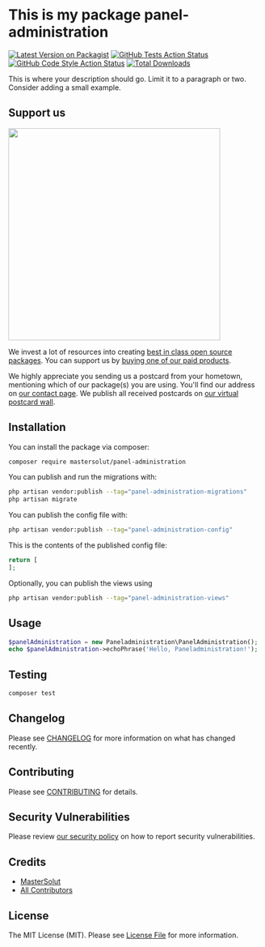 # This is my package panel-administration

[![Latest Version on Packagist](https://img.shields.io/packagist/v/mastersolut/panel-administration.svg?style=flat-square)](https://packagist.org/packages/mastersolut/panel-administration)
[![GitHub Tests Action Status](https://img.shields.io/github/actions/workflow/status/mastersolut/panel-administration/run-tests.yml?branch=main&label=tests&style=flat-square)](https://github.com/mastersolut/panel-administration/actions?query=workflow%3Arun-tests+branch%3Amain)
[![GitHub Code Style Action Status](https://img.shields.io/github/actions/workflow/status/mastersolut/panel-administration/fix-php-code-style-issues.yml?branch=main&label=code%20style&style=flat-square)](https://github.com/mastersolut/panel-administration/actions?query=workflow%3A"Fix+PHP+code+style+issues"+branch%3Amain)
[![Total Downloads](https://img.shields.io/packagist/dt/mastersolut/panel-administration.svg?style=flat-square)](https://packagist.org/packages/mastersolut/panel-administration)

This is where your description should go. Limit it to a paragraph or two. Consider adding a small example.

## Support us

[<img src="https://github-ads.s3.eu-central-1.amazonaws.com/panel-administration.jpg?t=1" width="419px" />](https://spatie.be/github-ad-click/panel-administration)

We invest a lot of resources into creating [best in class open source packages](https://spatie.be/open-source). You can support us by [buying one of our paid products](https://spatie.be/open-source/support-us).

We highly appreciate you sending us a postcard from your hometown, mentioning which of our package(s) you are using. You'll find our address on [our contact page](https://spatie.be/about-us). We publish all received postcards on [our virtual postcard wall](https://spatie.be/open-source/postcards).

## Installation

You can install the package via composer:

```bash
composer require mastersolut/panel-administration
```

You can publish and run the migrations with:

```bash
php artisan vendor:publish --tag="panel-administration-migrations"
php artisan migrate
```

You can publish the config file with:

```bash
php artisan vendor:publish --tag="panel-administration-config"
```

This is the contents of the published config file:

```php
return [
];
```

Optionally, you can publish the views using

```bash
php artisan vendor:publish --tag="panel-administration-views"
```

## Usage

```php
$panelAdministration = new Paneladministration\PanelAdministration();
echo $panelAdministration->echoPhrase('Hello, Paneladministration!');
```

## Testing

```bash
composer test
```

## Changelog

Please see [CHANGELOG](CHANGELOG.md) for more information on what has changed recently.

## Contributing

Please see [CONTRIBUTING](CONTRIBUTING.md) for details.

## Security Vulnerabilities

Please review [our security policy](../../security/policy) on how to report security vulnerabilities.

## Credits

- [MasterSolut](https://github.com/MasterSolut)
- [All Contributors](../../contributors)

## License

The MIT License (MIT). Please see [License File](LICENSE.md) for more information.
